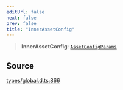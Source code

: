 ```yaml
---
editUrl: false
next: false
prev: false
title: "InnerAssetConfig"
---
```


> **InnerAssetConfig**: [`AssetConfigParams`](../interfaces/AssetConfigParams.md)

## Source

[types/global.d.ts:866](https://github.com/algorandfoundation/tealscript/blob/18ba30a9/types/global.d.ts#L866)
